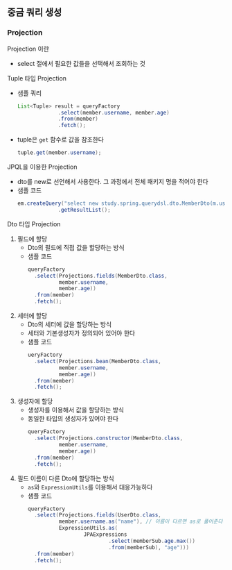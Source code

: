 ## 중금 쿼리 생성
### Projection
Projection 이란
- select 절에서 필요한 값들을 선택해서 조회하는 것

Tuple 타입 Projection
- 샘플 쿼리
   ~~~java
   List<Tuple> result = queryFactory
                .select(member.username, member.age)
                .from(member)
                .fetch();
   ~~~
- tuple은 `get` 함수로 값을 참조한다
   ~~~java
   tuple.get(member.username);
   ~~~

JPQL을 이용한 Projection
- dto를 new로 선언해서 사용한다. 그 과정에서 전체 패키지 명을 적어야 한다
- 샘플 코드
   ~~~java
   em.createQuery("select new study.spring.querydsl.dto.MemberDto(m.username, m.age) from Member m", MemberDto.class)
                .getResultList();
   ~~~

Dto 타입 Projection
1. 필드에 할당
   - Dto의 필드에 직접 값을 할당하는 방식
   - 샘플 코드
      ~~~java
      queryFactory
        .select(Projections.fields(MemberDto.class,
                member.username,
                member.age))
        .from(member)
        .fetch();
      ~~~
2. 세터에 할당
   - Dto의 세터에 값을 할당하는 방식
   - 세터와 기본생성자가 정의되어 있어야 한다
   - 샘플 코드
      ~~~java
      ueryFactory
        .select(Projections.bean(MemberDto.class,
                member.username,
                member.age))
        .from(member)
        .fetch();
      ~~~
3. 생성자에 할당
   - 생성자를 이용해서 값을 할당하는 방식
   - 동일한 타입의 생성자가 있어야 한다
      ~~~java
      queryFactory
        .select(Projections.constructor(MemberDto.class,
                member.username,
                member.age))
        .from(member)
        .fetch();
      ~~~
5. 필드 이름이 다른 Dto에 할당하는 방식 
   - `as`와 `ExpressionUtils`를 이용해서 대응가능하다
   - 샘플 코드
      ~~~java
      queryFactory
        .select(Projections.fields(UserDto.class,
                member.username.as("name"), // 이름이 다르면 as로 풀어준다
                ExpressionUtils.as(
                        JPAExpressions
                                .select(memberSub.age.max())
                                .from(memberSub), "age")))
        .from(member)
        .fetch();
      ~~~